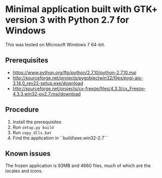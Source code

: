 # Minimal application built with GTK+ version 3 with Python 2.7 for Windows

This was tested on Microsoft Windows 7 64-bit.

## Prerequisites

* https://www.python.org/ftp/python/2.7.10/python-2.7.10.msi
* http://sourceforge.net/projects/pygobjectwin32/files/pygi-aio-3.14.0_rev22-setup.exe/download
* http://sourceforge.net/projects/cx-freeze/files/4.3.3/cx_Freeze-4.3.3.win32-py2.7.msi/download

## Procedure

1. Install the prerequisites
1. Run ``setup.py build``
1. Run ``copy_dlls.bat``
1. Find the application in ``build\exe.win32-2.7```

## Known issues

The frozen application is 93MB and 4660 files, much of which are the locales and icons.

